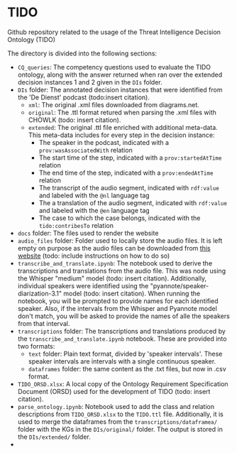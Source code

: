 # TIDO
Github repository related to the usage of the Threat Intelligence Decision Ontology (TIDO)

The directory is divided into the following sections:
- `CQ_queries`: The competency questions used to evaluate the TIDO ontology, along with the answer returned when ran over the extended decision instances 1 and 2 given in the `DIs` folder. 
- `DIs` folder: The annotated decision instances that were identified from the 'De Dienst' podcast (todo:insert citation). 
    - `xml`: The original .xml files downloaded from diagrams.net. 
    - `original`: The .ttl format retured when parsing the .xml files with CHOWLK (todo: insert citation).
    - `extended`: The original .ttl file enriched with additional meta-data. This meta-data includes for every step in the decision instance:
        - The speaker in the podcast, indicated with a `prov:wasAssociatedWith` relation
        - The start time of the step, indicated with a `prov:startedAtTime` relation
        - The end time of the step, indicated with a `prov:endedAtTime` relation
        - The transcript of the audio segment, indicated with `rdf:value` and labeled with the `@nl` language tag
        - The a translation of the audio segment, indicated with `rdf:value` and labeled with the `@en` language tag
        - The case to which the case belongs, indicated with the `tido:contribesTo` relation
- `docs` folder: The files used to render the website
- `audio_files` folder: Folder used to locally store the audio files. It is left empty on purpose as the audio files can be downloaded from [this website](https://www.podcastluisteren.nl/pod/De-Dienst) (todo: include instructions on how to do so)
- `transcribe_and_translate.ipynb`: The notebook used to derive the transcriptions and translations from the audio file. This was node using the Whisper "medium" model (todo: insert citation). Additionally, individual speakers were identified using the "pyannote/speaker-diarization-3.1" model (todo: insert citation). When running the notebook, you will be prompted to provide names for each identified speaker. Also, if the intervals from the Whisper and Pyannote model don't match, you will be asked to provide the names of alle the speakers from that interval.
- `transcriptions` folder: The transcriptions and translations produced by the `transcribe_and_translate.ipynb` notebook. These are provided into two formats:
    - `text` folder: Plain text format, divided by 'speaker intervals'. These speaker intervals are intervals with a single continuous speaker. 
    - `dataframes` folder: the same content as the .txt files, but now in .csv format. 
- `TIDO_ORSD.xlsx`: A local copy of the Ontology Requirement Specification Document (ORSD) used for the development of TIDO (todo: insert citation).
- `parse_ontology.ipynb`: Notebook used to add the class and relation descriptions from `TIDO_ORSD.xlsx` to the `TIDO.ttl` file. Additionally, it is used to merge the dataframes from the `transcriptions/dataframea/` folder with the KGs in the  `DIs/original/` folder. The output is stored in the `DIs/extended/` folder. 
- 